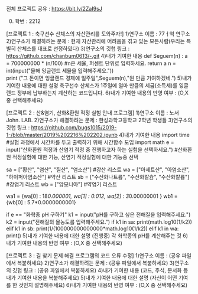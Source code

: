 전체 프로젝트 공유 : https://bit.ly/2ZaI9sJ

0. 학번 : 2212

[프로젝트 1 : 축구선수 산체스의 자산관리를 도와주자!]
1)연구소 이름 : 77ㅓ억 연구소
2)연구소가 해결하려는 문제 : 현재 자산관리에 어려움을 겪고 있는 모든사람(우리는 특별히 산체스를 대표로 선정하였다)
3)연구소의 깃헙 링크 : https://github.com/chanbum0613/-.git
4)내가 기여한 내용
def Seguem(n) :
    a = 700000000 * (n/100) #n은 세율, 퍼센트 단위로 입력하세요.
    return a
n = int(input("올해 잉글랜드 세율을 입력해주세요."))   
print ("그 돈이면 잉글랜드 경제에 일주일",Seguem(n),"원 만큼 기여하겠네.")
5)내가 기여한 내용에 대한 설명
축구선수 산체스가 1주일에 얼마 만큼의 세금(소득세)를 잉글랜드 정부에 납부하는지 계산하는 코드입니다. 
6)내가 기여한 내용의 반영 여부 : (O,X 중 선택해주세요)

[프로젝트 2 : 산&염기, 산화&환원 적정 실험 안내 프로그램]
1)연구소 이름 : 노서John. LAB.
2)연구소가 해결하려는 문제 : 한성과학고등학교 2학년 학생들
3)연구소의 깃헙 링크 : https://github.com/bugs1015/2019-1-/blob/master/2019%202216%202202.ipynb
4)내가 기여한 내용
import time  #실험 과정에서 시간차를 두고 출력하기 위해 시간함수 도입
import math
e = input("산화환원 적정과 산염기 적정 중 진행하고자 하는 실험을 선택하세요.")  #산화환원 적정실험에 대한 기능, 산염기 적정실험에 대한 기능중 선택

sa = ["황산", "염산", "질산", "염소산"]  #강산 리스트
wa = ["아세트산", "아염소산", "하이퍼아염소산"]  #약산 리스트
sb = ["수산화나트륨", "수산화칼슘", "수산화칼륨"]  #강염기 리스트
wb = ["암모니아"]  #약염기 리스트

wa1 = {wa[0] : 18*0.000001, wa[1] : 0.012, wa[2] : 3*0.00000001 }
wb1 = {wb[0] : 5.7*0.0000000001}

if e == "화학종 pH 구하기"
    k1 = input("pH를 구하고 싶은 전해질을 입력해주세요.")
    k2 = input("전해질의 몰농도를 입력해주세요.")
    if k1 in sa:
        print(math.log10(1/k2))
    elif k1 in sb:
        print(1/(100000000000000*math.log10(1/k2))
    elif k1 in wa:
        print()
5)내가 기여한 내용에 대한 설명
(진행중) 각 화학종의 pH를 계산해주는 것
6)내가 기여한 내용의 반영 여부 : (O,X 중 선택해주세요)

[프로젝트 3 : 길 찾기 문제 해결 프로그램의 코드 오류 수정]
1)연구소 이름 : (공유 파일에서 복붙하세요)
2)연구소가 해결하려는 문제 : (공유 파일에서 복붙하세요)
3)연구소의 깃헙 링크 : (공유 파일에서 복붙하세요)
4)내가 기여한 내용
(코드, 주석, 문서화 등 내가 기여한 내용을 복붙해주세요)
5)내가 기여한 내용에 대한 설명
(자신이 어떤 기여를 한 것인지 설명해주세요)
6)내가 기여한 내용의 반영 여부 : (O,X 중 선택해주세요)
